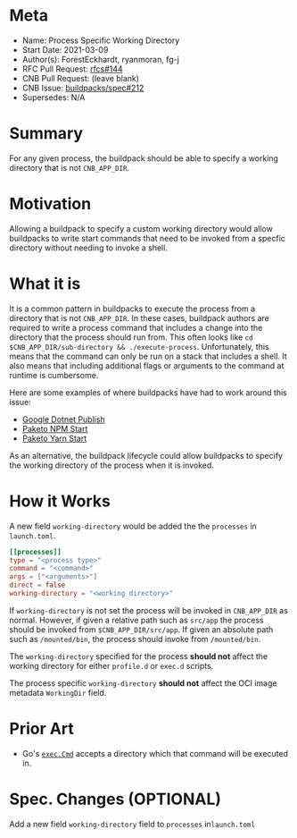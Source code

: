 # Meta
[meta]: #meta
- Name: Process Specific Working Directory
- Start Date: 2021-03-09
- Author(s): ForestEckhardt, ryanmoran, fg-j
- RFC Pull Request: [rfcs#144](https://github.com/buildpacks/rfcs/pull/144)
- CNB Pull Request: (leave blank)
- CNB Issue: [buildpacks/spec#212](https://github.com/buildpacks/spec/issues/212)
- Supersedes: N/A

# Summary
[summary]: #summary

For any given process, the buildpack should be able to specify a working
directory that is not `CNB_APP_DIR`.

# Motivation
[motivation]: #motivation

Allowing a buildpack to specify a custom working directory would allow
buildpacks to write start commands that need to be invoked from a specfic
directory without needing to invoke a shell.

# What it is
[what-it-is]: #what-it-is

It is a common pattern in buildpacks to execute the process from a directory
that is not `CNB_APP_DIR`. In these cases, buildpack authors are required to
write a process command that includes a change into the directory that the
process should run from. This often looks like `cd $CNB_APP_DIR/sub-directory &&
./execute-process`. Unfortunately, this means that the command can only be run
on a stack that includes a shell. It also means that including additional flags
or arguments to the command at runtime is cumbersome.

Here are some examples of where buildpacks have had to work around this issue:
* [Google Dotnet Publish](https://github.com/GoogleCloudPlatform/buildpacks/commit/a8d662f20cd3c304f0db4a82259400103e358429#diff-a56496a4700b75d6512c25eba9da9635ef937b1b38f50d6ce844275a77b09ac7R167)
* [Paketo NPM Start](https://github.com/paketo-buildpacks/npm-start/blob/d0e3f0a9375948c75dd663b56c95a0ee7b86556e/build.go#L41-L47)
* [Paketo Yarn Start](https://github.com/paketo-buildpacks/yarn-start/blob/d826b85e81df90f6d83e7bce1b581ba6bb79e6e7/build.go#L57)

As an alternative, the buildpack lifecycle could allow buildpacks to specify
the working directory of the process when it is invoked.

# How it Works
[how-it-works]: #how-it-works

A new field `working-directory` would be added the the `processes` in `launch.toml`.
```toml
[[processes]]
type = "<process type>"
command = "<command>"
args = ["<arguments>"]
direct = false
working-directory = "<working directory>"
```

If `working-directory` is not set the process will be invoked in `CNB_APP_DIR`
as normal. However, if given a relative path such as `src/app` the process
should be invoked from `$CNB_APP_DIR/src/app`. If given an absolute path such
as `/mounted/bin`, the process should invoke from `/mounted/bin`.

The `working-directory` specified for the process **should not** affect the working
directory for either `profile.d` or `exec.d` scripts.

The process specific `working-directory` **should not** affect the OCI image
metadata `WorkingDir` field.

# Prior Art
[prior-art]: #prior-art

- Go's [`exec.Cmd`](https://golang.org/pkg/os/exec/#Cmd) accepts a directory
  which that command will be executed in.

# Spec. Changes (OPTIONAL)
[spec-changes]: #spec-changes

Add a new field `working-directory` field to `processes` in`launch.toml`
